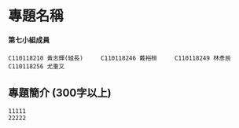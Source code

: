 # 專題名稱    
#### 第七小組成員    
`C110118210 黃志輝(組長)    
C110118246 戴裕桓    
C110118249 林彥辰    
C110118256 尤重又 `   
## 專題簡介 (300字以上)    
```
11111
22222
```


